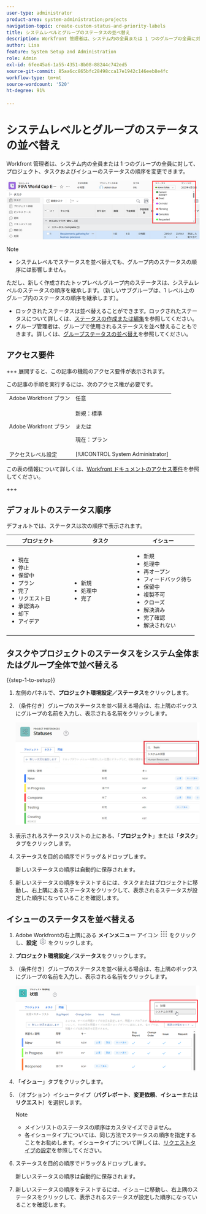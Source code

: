 ```yaml
---
user-type: administrator
product-area: system-administration;projects
navigation-topic: create-custom-status-and-priority-labels
title: システムレベルとグループのステータスの並べ替え
description: Workfront 管理者は、システム内の全員または 1 つのグループの全員に対して、プロジェクト、タスクおよびイシューのステータスの順序を変更できます。
author: Lisa
feature: System Setup and Administration
role: Admin
exl-id: 6fee45a6-1a55-4351-8b08-88244c742ed5
source-git-commit: 85aa6cc865bfc28498cca17e1942c146eeb8e4fc
workflow-type: tm+mt
source-wordcount: '520'
ht-degree: 91%

---
```


# システムレベルとグループのステータスの並べ替え

Workfront 管理者は、システム内の全員または 1 つのグループの全員に対して、プロジェクト、タスクおよびイシューのステータスの順序を変更できます。

<!--The system version of this snippet mentions a single group because a sysadmin call also reorder statuses there. Group admin version of this article is still needed.-->

![ ステータス ](assets/statuses.png)

>[!NOTE]
>
>* システムレベルでステータスを並べ替えても、グループ内のステータスの順序には影響しません。
>
>  ただし、新しく作成されたトップレベルグループ内のステータスは、システムレベルのステータスの順序を継承します。（新しいサブグループは、1 レベル上のグループ内のステータスの順序を継承します）。
>
>* ロックされたステータスは並べ替えることができます。ロックされたステータスについて詳しくは、[ステータスの作成または編集](../../../administration-and-setup/customize-workfront/creating-custom-status-and-priority-labels/create-or-edit-a-status.md)を参照してください。
>* グループ管理者は、グループで使用されるステータスを並べ替えることもできます。詳しくは、[グループステータスの並べ替え](../../../administration-and-setup/manage-groups/manage-group-statuses/reorder-group-statuses-from-groups-area.md)を参照してください。
>

## アクセス要件

+++ 展開すると、この記事の機能のアクセス要件が表示されます。

この記事の手順を実行するには、次のアクセス権が必要です。

<table style="table-layout:auto"> 
 <col> 
 <col> 
 <tbody> 
  <tr> 
   <td role="rowheader">Adobe Workfront プラン</td> 
   <td>任意</td> 
  </tr> 
  <tr> 
   <td role="rowheader">Adobe Workfront プラン</td> 
   <td>
     <p>新規：標準</p>
     <p>または</p>
     <p>現在：プラン</p>
   </td> 
  </tr> 
  <tr> 
   <td role="rowheader">アクセスレベル設定</td> 
   <td>[!UICONTROL System Administrator]</td>
  </tr> 
 </tbody> 
</table>

この表の情報について詳しくは、[Workfront ドキュメントのアクセス要件](/help/quicksilver/administration-and-setup/add-users/access-levels-and-object-permissions/access-level-requirements-in-documentation.md)を参照してください。

+++

## デフォルトのステータス順序

デフォルトでは、ステータスは次の順序で表示されます。

<table style="table-layout:auto"> 
 <col> 
 <col> 
 <col> 
 <thead> 
  <tr> 
   <th width="33.33%">プロジェクト</th> 
   <th width="33.33%">タスク</th> 
   <th width="33.33%">イシュー</th> 
  </tr> 
 </thead> 
 <tbody> 
  <tr> 
   <td> 
    <ul> 
     <li>現在</li> 
     <li>停止</li> 
     <li> 保留中 </li> 
     <li> プラン </li> 
     <li> 完了 </li> 
     <li> リクエスト日 </li> 
     <li> 承認済み </li> 
     <li> 却下 </li> 
     <li> アイデア </li> 
    </ul> </td> 
   <td> 
    <ul> 
     <li>新規</li> 
     <li>処理中</li> 
     <li>完了</li> 
    </ul> </td> 
   <td> 
    <ul> 
     <li>新規</li> 
     <li>処理中</li> 
     <li>再オープン</li> 
     <li>フィードバック待ち</li> 
     <li>保留中</li> 
     <li>複製不可</li> 
     <li>クローズ</li> 
     <li>解決済み</li> 
     <li>完了確認</li> 
     <li>解決されない</li> 
    </ul> </td> 
  </tr> 
 </tbody> 
</table>

## タスクやプロジェクトのステータスをシステム全体またはグループ全体で並べ替える

{{step-1-to-setup}}

1. 左側のパネルで、**プロジェクト環境設定／ステータス**&#x200B;をクリックします。
1. （条件付き）グループのステータスを並べ替える場合は、右上隅のボックスにグループの名前を入力し、表示される名前をクリックします。

   ![ システムステータス ](assets/system-statuses-in-upper-rt-corner-group.jpg)

1. 表示されるステータスリストの上にある、「**プロジェクト**」または「**タスク**」タブをクリックします。

1. ステータスを目的の順序でドラッグ＆ドロップします。

   新しいステータスの順序は自動的に保存されます。

1. 新しいステータスの順序をテストするには、タスクまたはプロジェクトに移動し、右上隅にあるステータスをクリックして、表示されるステータスが設定した順序になっていることを確認します。

## イシューのステータスを並べ替える

1. Adobe Workfrontの右上隅にある **メインメニュー** アイコン ![ メインメニューアイコン ](assets/main-menu-icon.png) をクリックし、**設定** ![ 歯車設定アイコン ](assets/gear-icon-settings.png) をクリックします。

1. **プロジェクト環境設定／ステータス**&#x200B;をクリックします。
1. （条件付き）グループのステータスを並べ替える場合は、右上隅のボックスにグループの名前を入力し、表示される名前をクリックします。

   ![ グループの問題ステータス ](assets/issue-statuses-group-name.png)

1. 「**イシュー**」タブをクリックします。
1. （オプション）イシュータイプ（**バグレポート**、**変更依頼**、**イシュー**&#x200B;または **リクエスト**）を選択します。

   >[!NOTE]
   >
   >* メインリストのステータスの順序はカスタマイズできません。
   >* 各イシュータイプについては、同じ方法でステータスの順序を指定することをお勧めします。イシュータイプについて詳しくは、[リクエストタイプの設定](../../../administration-and-setup/set-up-workfront/configure-system-defaults/configure-request-types.md)を参照してください。

1. ステータスを目的の順序でドラッグ＆ドロップします。

   新しいステータスの順序は自動的に保存されます。

1. 新しいステータスの順序をテストするには、イシューに移動し、右上隅のステータスをクリックして、表示されるステータスが設定した順序になっていることを確認します。
